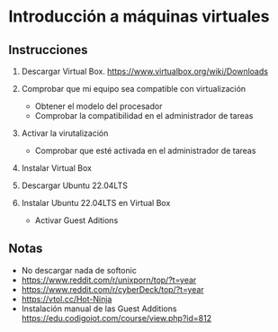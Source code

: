 # Introducción a máquinas virtuales

## Instrucciones

1. Descargar Virtual Box. https://www.virtualbox.org/wiki/Downloads

2. Comprobar que mi equipo sea compatible con virtualización
    - Obtener el modelo del procesador
    - Comprobar la compatibilidad en el administrador de tareas

3. Activar la virutalización
    - Comprobar que esté activada en el administrador de tareas

4. Instalar Virtual Box

5. Descargar Ubuntu 22.04LTS

6. Instalar Ubuntu 22.04LTS en Virtual Box
    - Activar Guest Aditions


## Notas

- No descargar nada de softonic
- https://www.reddit.com/r/unixporn/top/?t=year
- https://www.reddit.com/r/cyberDeck/top/?t=year
- https://vtol.cc/Hot-Ninja
- Instalación manual de las Guest Additions https://edu.codigoiot.com/course/view.php?id=812